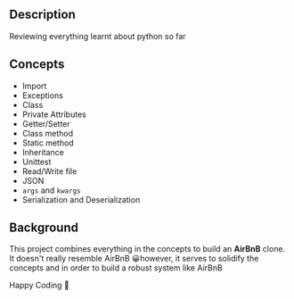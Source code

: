 ## Description
Reviewing everything learnt about python so far

## Concepts
- Import
- Exceptions
- Class
- Private Attributes
- Getter/Setter
- Class method
- Static method
- Inheritance
- Unittest
- Read/Write file
- JSON
- `args` and `kwargs`
- Serialization and Deserialization

## Background
This project combines everything in the concepts to build an **AirBnB** clone.
It doesn't really resemble AirBnB 😀however, it serves to solidify the concepts and in order to build a robust system like AirBnB


Happy Coding 🥂

